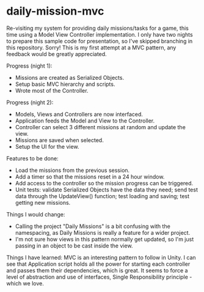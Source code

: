# daily-mission-mvc
Re-visiting my system for providing daily missions/tasks for a game, this time using a Model View Controller implementation.
I only have two nights to prepare this sample code for presentation, so I've skipped branching in this repository. Sorry!
This is my first attempt at a MVC pattern, any feedback would be greatly appreciated.

Progress (night 1):
* Missions are created as Serialized Objects.
* Setup basic MVC hierarchy and scripts.
* Wrote most of the Controller.

Progress (night 2):
* Models, Views and Controllers are now interfaced.
* Application feeds the Model and View to the Controller.
* Controller can select 3 different missions at random and update the view.
* Missions are saved when selected.
* Setup the UI for the view.

Features to be done:
* Load the missions from the previous session.
* Add a timer so that the missions reset in a 24 hour window.
* Add access to the controller so the mission progress can be triggered.
* Unit tests: validate Serialized Objects have the data they need; send test data through the UpdateView() function; test loading and saving; test getting new missions.

Things I would change:
* Calling the project "Daily Missions" is a bit confusing with the namespacing, as Daily Missions is really a feature for a wider project.
* I'm not sure how views in this pattern normally get updated, so I'm just passing in an object to be cast inside the view.

Things I have learned:
MVC is an interesting pattern to follow in Unity. I can see that Application script holds all the power for starting each controller and passes them their dependencies, which is great.
It seems to force a level of abstraction and use of interfaces, Single Responsibility principle - which we love.
